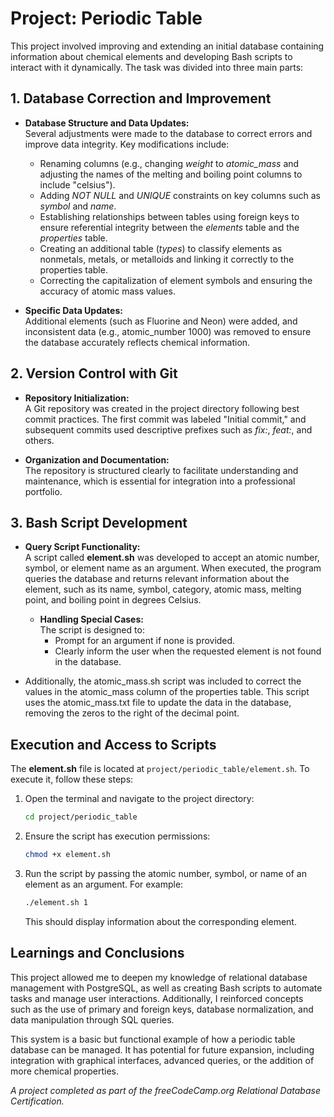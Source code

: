 # Project: Periodic Table  

This project involved improving and extending an initial database containing information about chemical elements and developing Bash scripts to interact with it dynamically. The task was divided into three main parts:  

## 1. Database Correction and Improvement  

- **Database Structure and Data Updates:**  
  Several adjustments were made to the database to correct errors and improve data integrity. Key modifications include:  
  - Renaming columns (e.g., changing *weight* to *atomic_mass* and adjusting the names of the melting and boiling point columns to include "celsius").  
  - Adding *NOT NULL* and *UNIQUE* constraints on key columns such as *symbol* and *name*.  
  - Establishing relationships between tables using foreign keys to ensure referential integrity between the *elements* table and the *properties* table.  
  - Creating an additional table (*types*) to classify elements as nonmetals, metals, or metalloids and linking it correctly to the properties table.  
  - Correcting the capitalization of element symbols and ensuring the accuracy of atomic mass values.  

- **Specific Data Updates:**  
  Additional elements (such as Fluorine and Neon) were added, and inconsistent data (e.g., atomic_number 1000) was removed to ensure the database accurately reflects chemical information.  

## 2. Version Control with Git  

- **Repository Initialization:**  
  A Git repository was created in the project directory following best commit practices. The first commit was labeled "Initial commit," and subsequent commits used descriptive prefixes such as *fix:*, *feat:*, and others.  

- **Organization and Documentation:**  
  The repository is structured clearly to facilitate understanding and maintenance, which is essential for integration into a professional portfolio.  

## 3. Bash Script Development  

- **Query Script Functionality:**  
  A script called **element.sh** was developed to accept an atomic number, symbol, or element name as an argument. When executed, the program queries the database and returns relevant information about the element, such as its name, symbol, category, atomic mass, melting point, and boiling point in degrees Celsius.  
  - **Handling Special Cases:**  
    The script is designed to:  
    - Prompt for an argument if none is provided.  
    - Clearly inform the user when the requested element is not found in the database.

- Additionally, the atomic_mass.sh script was included to correct the values ​​in the atomic_mass column of the properties table. This script uses the atomic_mass.txt file to update the data in the database, removing the zeros to the right of the decimal point.

## Execution and Access to Scripts  

The **element.sh** file is located at `project/periodic_table/element.sh`. To execute it, follow these steps:  

1. Open the terminal and navigate to the project directory:  
   ```bash
   cd project/periodic_table
   ```  
2. Ensure the script has execution permissions:  
   ```bash
   chmod +x element.sh
   ```  
3. Run the script by passing the atomic number, symbol, or name of an element as an argument. For example:  
   ```bash
   ./element.sh 1
   ```  
   This should display information about the corresponding element.  

## Learnings and Conclusions  

This project allowed me to deepen my knowledge of relational database management with PostgreSQL, as well as creating Bash scripts to automate tasks and manage user interactions. Additionally, I reinforced concepts such as the use of primary and foreign keys, database normalization, and data manipulation through SQL queries.  

This system is a basic but functional example of how a periodic table database can be managed. It has potential for future expansion, including integration with graphical interfaces, advanced queries, or the addition of more chemical properties.  

*A project completed as part of the freeCodeCamp.org Relational Database Certification.*

